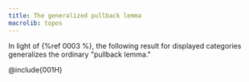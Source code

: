 ```yaml
---
title: The generalized pullback lemma
macrolib: topos
---
```


In light of {%ref 0003 %}, the following result for displayed categories generalizes
the ordinary "pullback lemma."

@include{001H}

